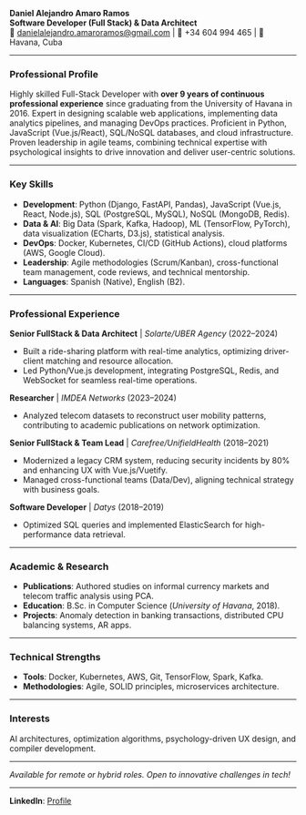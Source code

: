 

**Daniel Alejandro Amaro Ramos**  
**Software Developer (Full Stack) & Data Architect**  
📧 danielalejandro.amaroramos@gmail.com | 📱 +34 604 994 465 | 📍 Havana, Cuba  

---

### **Professional Profile**  
Highly skilled Full-Stack Developer with **over 9 years of continuous professional experience** since graduating from the University of Havana in 2016. Expert in designing scalable web applications, implementing data analytics pipelines, and managing DevOps practices. Proficient in Python, JavaScript (Vue.js/React), SQL/NoSQL databases, and cloud infrastructure. Proven leadership in agile teams, combining technical expertise with psychological insights to drive innovation and deliver user-centric solutions.  

---

### **Key Skills**  
- **Development**: Python (Django, FastAPI, Pandas), JavaScript (Vue.js, React, Node.js), SQL (PostgreSQL, MySQL), NoSQL (MongoDB, Redis).  
- **Data & AI**: Big Data (Spark, Kafka, Hadoop), ML (TensorFlow, PyTorch), data visualization (ECharts, D3.js), statistical analysis.  
- **DevOps**: Docker, Kubernetes, CI/CD (GitHub Actions), cloud platforms (AWS, Google Cloud).  
- **Leadership**: Agile methodologies (Scrum/Kanban), cross-functional team management, code reviews, and technical mentorship.  
- **Languages**: Spanish (Native), English (B2).  

---

### **Professional Experience**  
**Senior FullStack & Data Architect** | *Solarte/UBER Agency* (2022–2024)  
- Built a ride-sharing platform with real-time analytics, optimizing driver-client matching and resource allocation.  
- Led Python/Vue.js development, integrating PostgreSQL, Redis, and WebSocket for seamless real-time operations.  

**Researcher** | *IMDEA Networks* (2023–2024)  
- Analyzed telecom datasets to reconstruct user mobility patterns, contributing to academic publications on network optimization.  

**Senior FullStack & Team Lead** | *Carefree/UnifieldHealth* (2018–2021)  
- Modernized a legacy CRM system, reducing security incidents by 80% and enhancing UX with Vue.js/Vuetify.  
- Managed cross-functional teams (Data/Dev), aligning technical strategy with business goals.  

**Software Developer** | *Datys* (2018–2019)  
- Optimized SQL queries and implemented ElasticSearch for high-performance data retrieval.  

---

### **Academic & Research**  
- **Publications**: Authored studies on informal currency markets and telecom traffic analysis using PCA.  
- **Education**: B.Sc. in Computer Science (*University of Havana*, 2018).  
- **Projects**: Anomaly detection in banking transactions, distributed CPU balancing systems, AR apps.  

---

### **Technical Strengths**  
- **Tools**: Docker, Kubernetes, AWS, Git, TensorFlow, Spark, Kafka.  
- **Methodologies**: Agile, SOLID principles, microservices architecture.  

---

### **Interests**  
AI architectures, optimization algorithms, psychology-driven UX design, and compiler development.  

---  
*Available for remote or hybrid roles. Open to innovative challenges in tech!*  

---  
**LinkedIn**: [Profile](https://www.linkedin.com/in/DanielAlejandroAmaroRamos)
